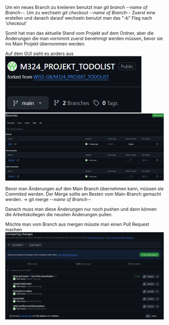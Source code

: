 Um ein neues Branch zu kreiieren benutzt man *git branch --name of Branch--*.
Um zu wechseln *git checkout --name of Branch--*
Zuerst eine erstellen und danach darauf wechseln benutzt man das "-b" Flag  nach 'checkout'

Somit hat man das aktuelle Stand vom Projekt auf dem Ordner, aber die Änderungen die man vornimmt
zuerst benehmigt werden müssen, bevor sie ins Main Projekt übernommen werden.

Auf dem GUI sieht es anders aus
![Alt text](./screenshots/Branches.png)
![Alt text](./screenshots/Branch-overview.png)

Bevor man Änderungen auf den Main Branch übernehmen kann, müssen sie Commited werden. Der Merge
sollte am Besten vom Main-Branch gemacht werden. -> git merge *--name of Branch--*

Danach muss man diese Änderungen nur noch pushen und dann können die Arbeitskollegen die neusten Änderungen 
pullen.

Möchte man vom Branch aus mergen müsste man einen Pull Request machen
![Alt text](./screenshots/Pull-Request.png)